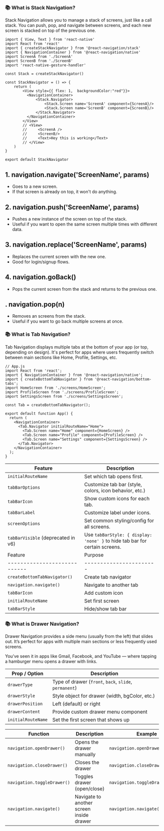 ### 📚 What is Stack Navigation?
Stack Navigation allows you to manage a stack of screens, just like a call stack. You can push, pop, and navigate between screens, and each new screen is stacked on top of the previous one.

```
import { View, Text } from 'react-native'
import React from 'react'
import { createStackNavigator } from '@react-navigation/stack'
import { NavigationContainer } from '@react-navigation/native'
import ScreenA from './ScreenA'
import ScreenB from './ScreenB'
import 'react-native-gesture-handler'

const Stack = createStackNavigator()

const StackNavigator = () => {
    return (
        <View style={{ flex: 1,  backgroundColor:"red"}}>
          <NavigationContainer>
              <Stack.Navigator>
                  <Stack.Screen name='ScreenA' component={ScreenA}/>
                  <Stack.Screen name='ScreenB' component={ScreenB}/>
              </Stack.Navigator>
          </NavigationContainer>
        </View>
        // <View>
        //     <ScreenA />
        //     <ScreenB/>
        //     <Text>Hey this is working</Text>
        // </View>
    )
}

export default StackNavigator
```

## 1. navigation.navigate('ScreenName', params)
 - Goes to a new screen.
 - If that screen is already on top, it won't do anything.

## 2. navigation.push('ScreenName', params)
 - Pushes a new instance of the screen on top of the stack.
 - Useful if you want to open the same screen multiple times with different data.

## 3. navigation.replace('ScreenName', params)
 - Replaces the current screen with the new one.
 - Good for login/signup flows.

 ## 4. navigation.goBack()
 - Pops the current screen from the stack and returns to the previous one.

## . navigation.pop(n)
 - Removes an screens from the stack.
 - Useful if you want to go back multiple screens at once.


 ### 📚 What is Tab Navigation?
Tab Navigation displays multiple tabs at the bottom of your app (or top, depending on design). It's perfect for apps where users frequently switch between main sections like Home, Profile, Settings, etc.

```
// App.js
import React from 'react';
import { NavigationContainer } from '@react-navigation/native';
import { createBottomTabNavigator } from '@react-navigation/bottom-tabs';
import HomeScreen from './screens/HomeScreen';
import ProfileScreen from './screens/ProfileScreen';
import SettingsScreen from './screens/SettingsScreen';

const Tab = createBottomTabNavigator();

export default function App() {
  return (
    <NavigationContainer>
      <Tab.Navigator initialRouteName="Home">
        <Tab.Screen name="Home" component={HomeScreen} />
        <Tab.Screen name="Profile" component={ProfileScreen} />
        <Tab.Screen name="Settings" component={SettingsScreen} />
      </Tab.Navigator>
    </NavigationContainer>
  );
}
```

| Feature                            | Description                                                                 |
| ---------------------------------- | --------------------------------------------------------------------------- |
| `initialRouteName`                 | Set which tab opens first.                                                  |
| `tabBarOptions`                    | Customize tab bar (style, colors, icon behavior, etc.)                      |
| `tabBarIcon`                       | Show custom icons for each tab.                                             |
| `tabBarLabel`                      | Customize label under icons.                                                |
| `screenOptions`                    | Set common styling/config for all screens.                                  |
| `tabBarVisible` (deprecated in v6) | Use `tabBarStyle: { display: 'none' }` to hide tab bar for certain screens. |
| Feature                      | Purpose                 | Example                                  |
| ---------------------------- | ----------------------- | ---------------------------------------- |
| `createBottomTabNavigator()` | Create tab navigator    | `const Tab = createBottomTabNavigator()` |
| `navigation.navigate()`      | Navigate to another tab | `navigation.navigate('Cart')`            |
| `tabBarIcon`                 | Add custom icon         | `Ionicons name="cart"`                   |
| `initialRouteName`           | Set first screen        | `"Home"`                                 |
| `tabBarStyle`                | Hide/show tab bar       | `{ display: 'none' }`                    |


### 📚 What is Drawer Navigation?
Drawer Navigation provides a side menu (usually from the left) that slides out. It’s perfect for apps with multiple main sections or less frequently used screens.

You’ve seen it in apps like Gmail, Facebook, and YouTube — where tapping a hamburger menu opens a drawer with links.

| Prop / Option      | Description                                            |
| ------------------ | ------------------------------------------------------ |
| `drawerType`       | Type of drawer (`front`, `back`, `slide`, `permanent`) |
| `drawerStyle`      | Style object for drawer (width, bgColor, etc.)         |
| `drawerPosition`   | Left (default) or right                                |
| `drawerContent`    | Provide custom drawer menu component                   |
| `initialRouteName` | Set the first screen that shows up                     |


| Function                    | Description                              | Example                          |
| --------------------------- | ---------------------------------------- | -------------------------------- |
| `navigation.openDrawer()`   | Opens the drawer manually                | `navigation.openDrawer()`        |
| `navigation.closeDrawer()`  | Closes the drawer                        | `navigation.closeDrawer()`       |
| `navigation.toggleDrawer()` | Toggles drawer (open/close)              | `navigation.toggleDrawer()`      |
| `navigation.navigate()`     | Navigate to another screen inside drawer | `navigation.navigate("Profile")` |
